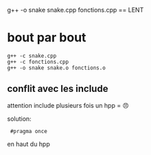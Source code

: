 
g++ -o snake snake.cpp fonctions.cpp == LENT


# bout par bout


    g++ -c snake.cpp
    g++ -c fonctions.cpp
    g++ -o snake snake.o fonctions.o

## conflit avec les include
attention include plusieurs fois un hpp = 😠

solution:

     #pragma once

en haut du hpp

